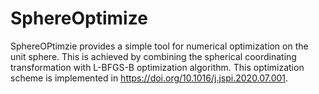 # SphereOptimize
SphereOPtimzie provides a simple tool for numerical optimization on the unit sphere. This is achieved by combining the spherical coordinating transformation with L-BFGS-B optimization algorithm. This optimization scheme is implemented in https://doi.org/10.1016/j.jspi.2020.07.001.
